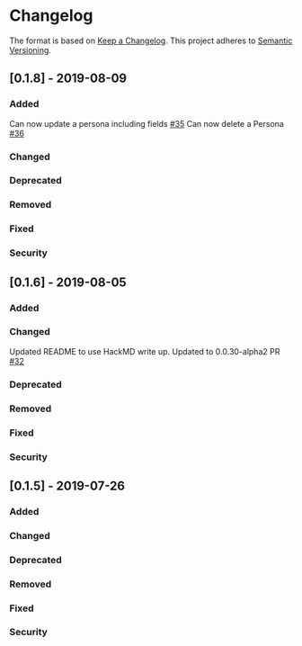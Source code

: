 # Changelog
The format is based on [Keep a Changelog](https://keepachangelog.com/en/1.0.0/).
This project adheres to [Semantic Versioning](https://semver.org/spec/v2.0.0.html).

## [0.1.8] - 2019-08-09

### Added
Can now update a persona including fields [#35](!https://github.com/holochain/personas-profiles/pull/35)
Can now delete a Persona [#36](!https://github.com/holochain/personas-profiles/pull/36)
### Changed

### Deprecated

### Removed

### Fixed

### Security

## [0.1.6] - 2019-08-05

### Added

### Changed
Updated README to use HackMD write up.
Updated to 0.0.30-alpha2 PR [#32](!https://github.com/holochain/personas-profiles/pull/32)
### Deprecated

### Removed

### Fixed

### Security

## [0.1.5] - 2019-07-26

### Added

### Changed

### Deprecated

### Removed

### Fixed

### Security
